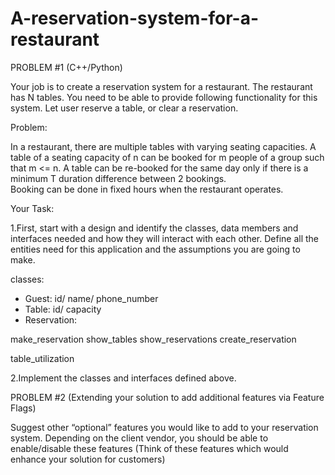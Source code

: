 # A-reservation-system-for-a-restaurant

PROBLEM #1  (C++/Python)

Your job is to create a reservation system for a restaurant.  The restaurant has N tables. You need to be able to provide following functionality for this system.   Let user reserve a table, or clear a reservation.


Problem:

In a restaurant, there are multiple tables with varying seating capacities.
A table of a seating capacity of n can be booked for m people of a group such that m <= n.
A table can be re-booked for the same day only if there is a minimum T duration difference between 2 bookings.  
Booking can be done in fixed hours when the restaurant operates.

Your Task:

1.First, start with a design and identify the classes, data members and interfaces needed and how they will interact with each other.  Define all the entities need for this application and the assumptions you are going to make.

classes:
- Guest: id/ name/ phone_number
- Table: id/ capacity
- Reservation: 

make_reservation
show_tables
show_reservations
create_reservation

table_utilization


2.Implement the classes and interfaces defined above.


PROBLEM #2 (Extending your solution to add additional features via Feature Flags)


Suggest other “optional”  features you would like to add to your reservation system.  Depending on the client vendor, you should be able to enable/disable these features (Think of these features which would enhance your solution for customers)
